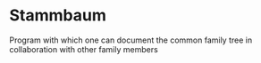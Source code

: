 # Stammbaum
Program with which one can document the common family tree in collaboration with other family members
